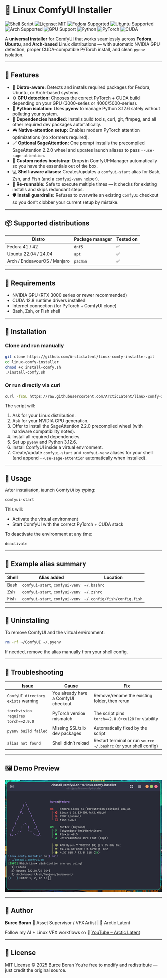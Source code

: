 # 🧊 Linux ComfyUI Installer
[![Shell Script](https://img.shields.io/badge/Shell-Bash%2FZsh%2FFish-4EAA25?logo=gnu-bash&logoColor=white)](https://www.gnu.org/software/bash/)
[![License: MIT](https://img.shields.io/badge/License-MIT-blue.svg)](LICENSE)
![Fedora Supported](https://img.shields.io/badge/Fedora-41%2F42-blue?logo=fedora&logoColor=white)
![Ubuntu Supported](https://img.shields.io/badge/Ubuntu-22.04%2F24.04-E95420?logo=ubuntu&logoColor=white)
![Arch Supported](https://img.shields.io/badge/Arch%20Linux-Endeavour%2FManjaro-1793D1?logo=arch-linux&logoColor=white)
![GPU Support](https://img.shields.io/badge/NVIDIA-RTX%203000%2F4000%2F5000-%2376B900?logo=nvidia&logoColor=white)
![Python](https://img.shields.io/badge/Python-3.12.6-3776AB?logo=python&logoColor=white)
![PyTorch](https://img.shields.io/badge/PyTorch-2.8.0%2Bcu128-EE4C2C?logo=pytorch&logoColor=white)
![CUDA](https://img.shields.io/badge/CUDA-12.8-76B900?logo=nvidia&logoColor=white)

A **universal installer** for [ComfyUI](https://github.com/comfyanonymous/ComfyUI) that works seamlessly across **Fedora**, **Ubuntu**, and **Arch-based** Linux distributions — with automatic NVIDIA GPU detection, proper CUDA-compatible PyTorch install, and clean `pyenv` isolation.

---

## 🚀 Features

- 🧠 **Distro-aware:** Detects and installs required packages for Fedora, Ubuntu, or Arch-based systems.
- ⚙️ **GPU detection:** Chooses the correct PyTorch + CUDA build depending on your GPU (3000-series or 4000/5000-series).
- 🐍 **Python isolation:** Uses **pyenv** to manage Python 3.12.6 safely without polluting your system.
- 🧩 **Dependencies handled:** Installs build tools, curl, git, ffmpeg, and all other required dev packages automatically.
- 🎮 **Native-attention setup:** Enables modern PyTorch attention optimizations (no xformers required).
- 🪄 **Optional SageAttention:** One prompt installs the precompiled SageAttention 2.2.0 wheel and updates launch aliases to pass `--use-sage-attention`.
- 🧱 **Custom nodes bootstrap:** Drops in ComfyUI-Manager automatically so you have the essentials out of the box.
- 💻 **Shell-aware aliases:** Creates/updates a `comfyui-start` alias for Bash, Zsh, and Fish (and a `comfyui-venv` helper).
- 🧼 **Re-runnable:** Safe to execute multiple times — it checks for existing installs and skips redundant steps.
- 🛡️ **Install guardrails:** Refuses to overwrite an existing `ComfyUI` checkout so you don’t clobber your current setup by mistake.

---

## 📦 Supported distributions

| Distro | Package manager | Tested on |
|---------|-----------------|------------|
| Fedora 41 / 42 | `dnf5` | ✅ |
| Ubuntu 22.04 / 24.04 | `apt` | ✅ |
| Arch / EndeavourOS / Manjaro | `pacman` | ✅ |

---

## 🔧 Requirements

- NVIDIA GPU (RTX 3000 series or newer recommended)
- CUDA 12.8 runtime drivers installed
- Internet connection (for PyTorch + ComfyUI clone)
- Bash, Zsh, or Fish shell

---

## 🧰 Installation

### Clone and run manually

```bash
git clone https://github.com/ArcticLatent/linux-comfy-installer.git
cd linux-comfy-installer
chmod +x install-comfy.sh
./install-comfy.sh
```

### Or run directly via curl

```bash
curl -fsSL https://raw.githubusercontent.com/ArcticLatent/linux-comfy-installer/main/install-comfy.sh | bash
```

The script will:

1. Ask for your Linux distribution.
2. Ask for your NVIDIA GPU generation.
3. Offer to install the SageAttention 2.2.0 precompiled wheel (with hardware compatibility notes).
4. Install all required dependencies.
5. Set up `pyenv` and Python 3.12.6.
6. Install ComfyUI inside a virtual environment.
7. Create/update `comfyui-start` and `comfyui-venv` aliases for your shell (and append `--use-sage-attention` automatically when installed).

---

## 🧠 Usage

After installation, launch ComfyUI by typing:

```bash
comfyui-start
```

This will:
- Activate the virtual environment
- Start ComfyUI with the correct PyTorch + CUDA stack

To deactivate the environment at any time:

```bash
deactivate
```

---

## 🧩 Example alias summary

| Shell | Alias added | Location |
|--------|--------------|-----------|
| Bash | `comfyui-start`, `comfyui-venv` | `~/.bashrc` |
| Zsh | `comfyui-start`, `comfyui-venv` | `~/.zshrc` |
| Fish | `comfyui-start`, `comfyui-venv` | `~/.config/fish/config.fish` |

---

## 🧱 Uninstalling

To remove ComfyUI and the virtual environment:

```bash
rm -rf ~/ComfyUI ~/.pyenv
```

If needed, remove the alias manually from your shell config.

---

## 🧭 Troubleshooting

| Issue | Cause | Fix |
|--------|--------|-----|
| `ComfyUI directory exists` warning | You already have a ComfyUI checkout | Remove/rename the existing folder, then rerun |
| `torchvision requires torch==2.9.0` | PyTorch version mismatch | The script pins `torch==2.8.0+cu128` for stability |
| `pyenv build failed` | Missing SSL/zlib dev packages | Automatically fixed by the script |
| `alias not found` | Shell didn’t reload | Restart terminal or run `source ~/.bashrc` (or your shell config) |

---

## 🖼️ Demo Preview

![ComfyUI Installer Preview](https://raw.githubusercontent.com/arcticlatent/linux-comfy-installer/main/assets/demo.png)

---

## 🧊 Author

**Burce Boran**
🎥 Asset Supervisor / VFX Artist | 🐧 Arctic Latent

Follow my AI + Linux VFX workflows on
🔗 [YouTube – Arctic Latent](https://youtube.com/@ArcticLatent)

---

## 🪪 License

MIT License © 2025 Burce Boran
You’re free to modify and redistribute — just credit the original source.

